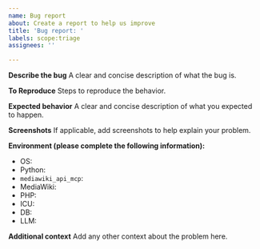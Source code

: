 ```yaml
---
name: Bug report
about: Create a report to help us improve
title: 'Bug report: '
labels: scope:triage
assignees: ''

---
```


**Describe the bug**
A clear and concise description of what the bug is.

**To Reproduce**
Steps to reproduce the behavior.

**Expected behavior**
A clear and concise description of what you expected to happen.

**Screenshots**
If applicable, add screenshots to help explain your problem.

**Environment (please complete the following information):**
- OS:
- Python:
- `mediawiki_api_mcp`:
- MediaWiki:
- PHP:
- ICU:
- DB:
- LLM:

**Additional context**
Add any other context about the problem here.
